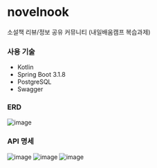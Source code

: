 # novelnook
소설책 리뷰/정보 공유 커뮤니티 (내일배움캠프 복습과제)

### 사용 기술
- Kotlin
- Spring Boot 3.1.8
- PostgreSQL
- Swagger

### ERD
![image](https://github.com/nohhayeong/novelnook/assets/151031005/e11021b2-ce65-4dd5-a2a8-19347cb58e04)

### API 명세
![image](https://github.com/nohhayeong/novelnook/assets/151031005/da116bbf-e4b0-40dd-aacd-531691290fd5)
![image](https://github.com/nohhayeong/novelnook/assets/151031005/c6de9e6e-8487-48d3-9e3c-c4cf91710973)
![image](https://github.com/nohhayeong/novelnook/assets/151031005/b98f7aae-552b-455b-942c-1c1168966398)
